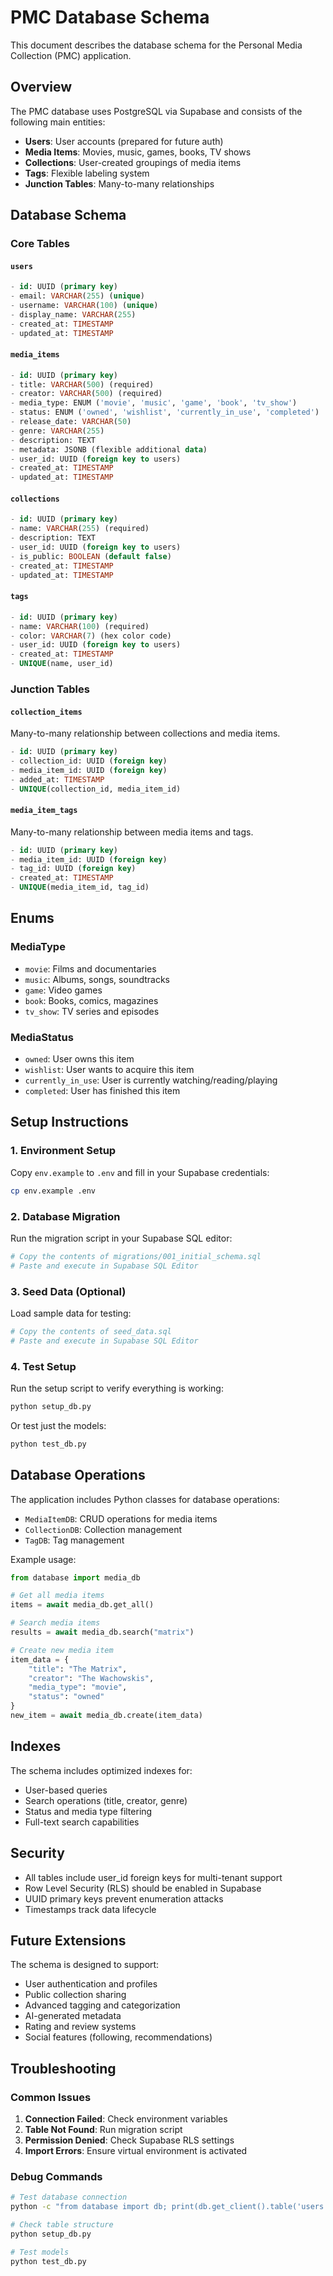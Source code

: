 # PMC Database Schema

This document describes the database schema for the Personal Media Collection (PMC) application.

## Overview

The PMC database uses PostgreSQL via Supabase and consists of the following main entities:
- **Users**: User accounts (prepared for future auth)
- **Media Items**: Movies, music, games, books, TV shows
- **Collections**: User-created groupings of media items
- **Tags**: Flexible labeling system
- **Junction Tables**: Many-to-many relationships

## Database Schema

### Core Tables

#### `users`
```sql
- id: UUID (primary key)
- email: VARCHAR(255) (unique)
- username: VARCHAR(100) (unique)  
- display_name: VARCHAR(255)
- created_at: TIMESTAMP
- updated_at: TIMESTAMP
```

#### `media_items`
```sql
- id: UUID (primary key)
- title: VARCHAR(500) (required)
- creator: VARCHAR(500) (required)
- media_type: ENUM ('movie', 'music', 'game', 'book', 'tv_show')
- status: ENUM ('owned', 'wishlist', 'currently_in_use', 'completed')
- release_date: VARCHAR(50)
- genre: VARCHAR(255)
- description: TEXT
- metadata: JSONB (flexible additional data)
- user_id: UUID (foreign key to users)
- created_at: TIMESTAMP
- updated_at: TIMESTAMP
```

#### `collections`
```sql
- id: UUID (primary key)
- name: VARCHAR(255) (required)
- description: TEXT
- user_id: UUID (foreign key to users)
- is_public: BOOLEAN (default false)
- created_at: TIMESTAMP
- updated_at: TIMESTAMP
```

#### `tags`
```sql
- id: UUID (primary key)
- name: VARCHAR(100) (required)
- color: VARCHAR(7) (hex color code)
- user_id: UUID (foreign key to users)
- created_at: TIMESTAMP
- UNIQUE(name, user_id)
```

### Junction Tables

#### `collection_items`
Many-to-many relationship between collections and media items.
```sql
- id: UUID (primary key)
- collection_id: UUID (foreign key)
- media_item_id: UUID (foreign key)
- added_at: TIMESTAMP
- UNIQUE(collection_id, media_item_id)
```

#### `media_item_tags`
Many-to-many relationship between media items and tags.
```sql
- id: UUID (primary key)
- media_item_id: UUID (foreign key)
- tag_id: UUID (foreign key)
- created_at: TIMESTAMP
- UNIQUE(media_item_id, tag_id)
```

## Enums

### MediaType
- `movie`: Films and documentaries
- `music`: Albums, songs, soundtracks
- `game`: Video games
- `book`: Books, comics, magazines
- `tv_show`: TV series and episodes

### MediaStatus
- `owned`: User owns this item
- `wishlist`: User wants to acquire this item
- `currently_in_use`: User is currently watching/reading/playing
- `completed`: User has finished this item

## Setup Instructions

### 1. Environment Setup
Copy `env.example` to `.env` and fill in your Supabase credentials:
```bash
cp env.example .env
```

### 2. Database Migration
Run the migration script in your Supabase SQL editor:
```bash
# Copy the contents of migrations/001_initial_schema.sql
# Paste and execute in Supabase SQL Editor
```

### 3. Seed Data (Optional)
Load sample data for testing:
```bash
# Copy the contents of seed_data.sql
# Paste and execute in Supabase SQL Editor
```

### 4. Test Setup
Run the setup script to verify everything is working:
```bash
python setup_db.py
```

Or test just the models:
```bash
python test_db.py
```

## Database Operations

The application includes Python classes for database operations:

- `MediaItemDB`: CRUD operations for media items
- `CollectionDB`: Collection management
- `TagDB`: Tag management

Example usage:
```python
from database import media_db

# Get all media items
items = await media_db.get_all()

# Search media items
results = await media_db.search("matrix")

# Create new media item
item_data = {
    "title": "The Matrix",
    "creator": "The Wachowskis",
    "media_type": "movie",
    "status": "owned"
}
new_item = await media_db.create(item_data)
```

## Indexes

The schema includes optimized indexes for:
- User-based queries
- Search operations (title, creator, genre)
- Status and media type filtering
- Full-text search capabilities

## Security

- All tables include user_id foreign keys for multi-tenant support
- Row Level Security (RLS) should be enabled in Supabase
- UUID primary keys prevent enumeration attacks
- Timestamps track data lifecycle

## Future Extensions

The schema is designed to support:
- User authentication and profiles
- Public collection sharing
- Advanced tagging and categorization
- AI-generated metadata
- Rating and review systems
- Social features (following, recommendations)

## Troubleshooting

### Common Issues

1. **Connection Failed**: Check environment variables
2. **Table Not Found**: Run migration script
3. **Permission Denied**: Check Supabase RLS settings
4. **Import Errors**: Ensure virtual environment is activated

### Debug Commands

```bash
# Test database connection
python -c "from database import db; print(db.get_client().table('users').select('id').limit(1).execute())"

# Check table structure
python setup_db.py

# Test models
python test_db.py
``` 